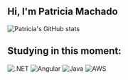 ## Hi, I'm Patricia Machado

![Patricia's GitHub stats](https://github-readme-stats.vercel.app/api?username=patricia-silva-machad&show_icons=true&theme=dracula) 


## Studying in this moment:
<div style="display: inline_block">
  <img align="center" alt=".NET" src="https://img.shields.io/badge/.NET-5C2D91?style=for-the-badge&logo=.net&logoColor=whit" />
  <img align="center" alt="Angular" src="https://img.shields.io/badge/Angular-DD0031?style=for-the-badge&logo=angular&logoColor=white" />
  <img align="center" alt="Java" src="https://img.shields.io/badge/Java-ED8B00?style=for-the-badge&logo=java&logoColor=white"/>
  <img align="center" alt="AWS" src="https://img.shields.io/badge/Amazon_AWS-FF9900?style=for-the-badge&logo=amazonaws&logoColor=white" />
</div><br/>



